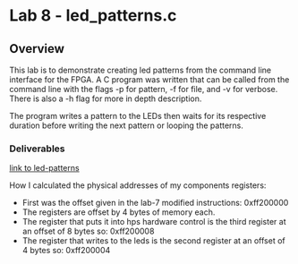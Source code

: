 # Lab 8 - led_patterns.c

## Overview
This lab is to demonstrate creating led patterns from the command line interface for the FPGA. 
A C program was written that can be called from the command line with the flags -p for pattern, -f for file, and -v for verbose.
There is also a -h flag for more in depth description.

The program writes a pattern to the LEDs then waits for its respective duration before writing the next pattern or looping the patterns.

### Deliverables
[link to led-patterns](https://github.com/msu-eele-fpga/labs-and-homework-JoshuaCulwell/blob/main/sw/led-patterns/README.md)

How I calculated the physical addresses of my components registers:
- First was the offset given in the lab-7 modified instructions: 0xff200000
- The registers are offset by 4 bytes of memory each.
- The register that puts it into hps hardware control is the third register at an offset of 8 bytes so: 0xff200008
- The register that writes to the leds is the second register at an offset of 4 bytes so: 0xff200004
